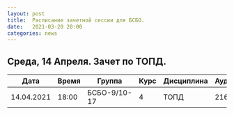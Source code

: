 ```yaml
---
layout: post
title:  Расписание зачетной сессии для БСБО.
date:   2021-03-20 20:00
categories: news
---
```


## Среда, 14 Апреля. Зачет по ТОПД.

| Дата          | Время   | Группа        | Курс | Дисциплина  | Аудитория |
| ------------- | ------- | ------------- | ---- | ----------- | --------- |
|14.04.2021     |18:00    |БСБО-9/10-17   |4     |ТОПД         |216        |

